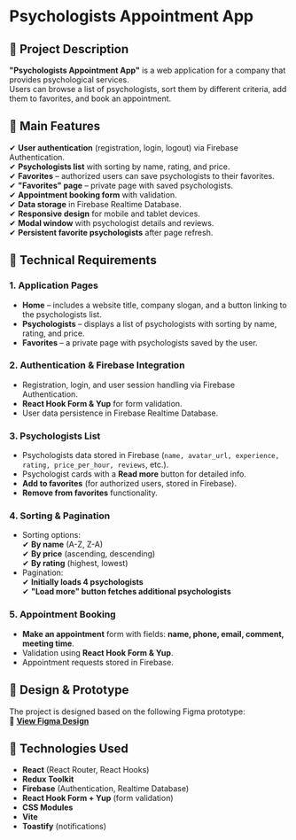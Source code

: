# Psychologists Appointment App

## 📌 Project Description

**"Psychologists Appointment App"** is a web application for a company that provides psychological services.  
Users can browse a list of psychologists, sort them by different criteria, add them to favorites, and book an appointment.

## 🌟 Main Features

✔ **User authentication** (registration, login, logout) via Firebase Authentication.  
✔ **Psychologists list** with sorting by name, rating, and price.  
✔ **Favorites** – authorized users can save psychologists to their favorites.  
✔ **"Favorites" page** – private page with saved psychologists.  
✔ **Appointment booking form** with validation.  
✔ **Data storage** in Firebase Realtime Database.  
✔ **Responsive design** for mobile and tablet devices.  
✔ **Modal window** with psychologist details and reviews.  
✔ **Persistent favorite psychologists** after page refresh.

## 📄 Technical Requirements

### **1. Application Pages**

- **Home** – includes a website title, company slogan, and a button linking to the psychologists list.
- **Psychologists** – displays a list of psychologists with sorting by name, rating, and price.
- **Favorites** – a private page with psychologists saved by the user.

### **2. Authentication & Firebase Integration**

- Registration, login, and user session handling via Firebase Authentication.
- **React Hook Form & Yup** for form validation.
- User data persistence in Firebase Realtime Database.

### **3. Psychologists List**

- Psychologists data stored in Firebase (`name, avatar_url, experience, rating, price_per_hour, reviews`, etc.).
- Psychologist cards with a **Read more** button for detailed info.
- **Add to favorites** (for authorized users, stored in Firebase).
- **Remove from favorites** functionality.

### **4. Sorting & Pagination**

- Sorting options:  
  ✔ **By name** (A-Z, Z-A)  
  ✔ **By price** (ascending, descending)  
  ✔ **By rating** (highest, lowest)
- Pagination:  
  ✔ **Initially loads 4 psychologists**  
  ✔ **"Load more" button fetches additional psychologists**

### **5. Appointment Booking**

- **Make an appointment** form with fields: **name, phone, email, comment, meeting time**.
- Validation using **React Hook Form & Yup**.
- Appointment requests stored in Firebase.

## 🎨 Design & Prototype

The project is designed based on the following Figma prototype:  
🔗 **[View Figma Design](https://www.figma.com/design/8u1VMC3Md0Xx7JTpWZs4Q2/Psychologists.Services?node-id=28-146&t=WxYdu6sx34bb8hyH-0)**

## 🔧 **Technologies Used**

- **React** (React Router, React Hooks)
- **Redux Toolkit**
- **Firebase** (Authentication, Realtime Database)
- **React Hook Form + Yup** (form validation)
- **CSS Modules**
- **Vite**
- **Toastify** (notifications)
